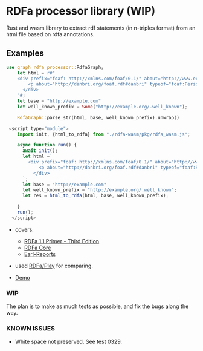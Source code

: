 # RDFa processor library (WIP)

Rust and wasm library to extract rdf statements (in n-triples format) from an html file
based on rdfa annotations.

## Examples

```rust
use graph_rdfa_processor::RdfaGraph;
    let html = r#"
    <div prefix="foaf: http://xmlns.com/foaf/0.1/" about="http://www.example.org/#somebody" rel="foaf:knows">
        <p about="http://danbri.org/foaf.rdf#danbri" typeof="foaf:Person" property="foaf:name">Dan Brickley</p>
	  </div>
    "#;
    let base = "http://example.com"
    let well_known_prefix = Some("http://example.org/.well_known");

    RdfaGraph::parse_str(html, base, well_known_prefix).unwrap()

```

```js
 <script type="module">
    import init, {html_to_rdfa} from "./rdfa-wasm/pkg/rdfa_wasm.js";

    async function run() {
      await init();
      let html =`
        <div prefix="foaf: http://xmlns.com/foaf/0.1/" about="http://www.example.org/#somebody" rel="foaf:knows">
            <p about="http://danbri.org/foaf.rdf#danbri" typeof="foaf:Person" property="foaf:name">Dan Brickley</p>
	      </div>
      `;
      let base = "http://example.com"
      let well_known_prefix = "http://example.org/.well_known";
      let res = html_to_rdfa(html, base, well_known_prefix);

    }
    run();
  </script>

```

- covers:

  - [RDFa 1.1 Primer - Third Edition](https://www.w3.org/TR/rdfa-primer/)
  - [RDFa Core](https://www.w3.org/TR/rdfa-core/)
  - [Earl-Reports](https://rdfa.info/earl-reports/#RDFa-rdfa1.1-tests-for-html5)

- used [RDFa/Play](https://rdfa.info/play/) for comparing.
- [Demo](https://nbittich.github.io/graph-rdfa-processor/)

### WIP

The plan is to make as much tests as possible, and fix the bugs along the way.

### KNOWN ISSUES

- White space not preserved. See test 0329.
